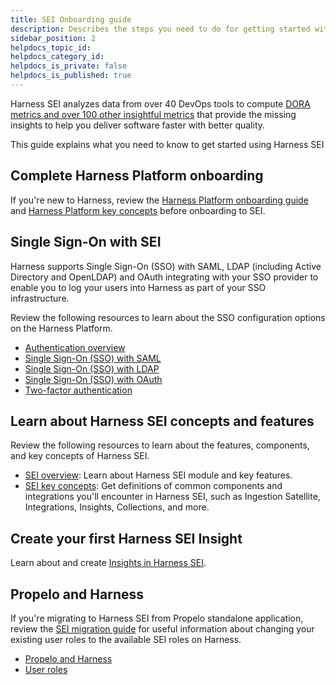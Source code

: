 ```yaml
---
title: SEI Onboarding guide
description: Describes the steps you need to do for getting started with SEI
sidebar_position: 2
helpdocs_topic_id: 
helpdocs_category_id: 
helpdocs_is_private: false
helpdocs_is_published: true
---
```

Harness SEI analyzes data from over 40 DevOps tools to compute [DORA metrics and over 100 other insightful metrics](/docs/category/metrics-and-reports) that provide the missing insights to help you deliver software faster with better quality.

This guide explains what you need to know to get started using Harness SEI

## Complete Harness Platform onboarding

If you're new to Harness, review the [Harness Platform onboarding guide](/docs/platform/get-started/onboarding-guide.md) and [Harness Platform key concepts](/docs/platform/get-started/key-concepts.md) before onboarding to SEI.

## Single Sign-On with SEI

Harness supports Single Sign-On (SSO) with SAML, LDAP (including Active Directory and OpenLDAP) and OAuth integrating with your SSO provider to enable you to log your users into Harness as part of your SSO infrastructure. 

Review the following resources to learn about the SSO configuration options on the Harness Platform.

* [Authentication overview](/docs/platform/authentication/authentication-overview)
* [Single Sign-On (SSO) with SAML](/docs/platform/authentication/single-sign-on-saml)
* [Single Sign-On (SSO) with LDAP](/docs/platform/authentication/single-sign-on-sso-with-ldap)
* [Single Sign-On (SSO) with OAuth](/docs/platform/authentication/single-sign-on-sso-with-oauth)
* [Two-factor authentication](/docs/platform/authentication/two-factor-authentication)

## Learn about Harness SEI concepts and features

Review the following resources to learn about the features, components, and key concepts of Harness SEI.

* [SEI overview](/docs/software-engineering-insights/get-started/overview): Learn about Harness SEI module and key features.
* [SEI key concepts](/docs/software-engineering-insights/get-started/sei-key-concepts): Get definitions of common components and integrations you'll encounter in Harness SEI, such as Ingestion Satellite, Integrations, Insights, Collections, and more.

## Create your first Harness SEI Insight

Learn about and create [Insights in Harness SEI](../insights/sei-insights.md).

## Propelo and Harness

If you're migrating to Harness SEI from Propelo standalone application, review the [SEI migration guide](/docs/software-engineering-insights/get-started/propelo-and-harness) for useful information about changing your existing user roles to the available SEI roles on Harness.

* [Propelo and Harness](/docs/software-engineering-insights/get-started/propelo-and-harness)
* [User roles](/docs/software-engineering-insights/access-control/sei-roles-and-permissions)

